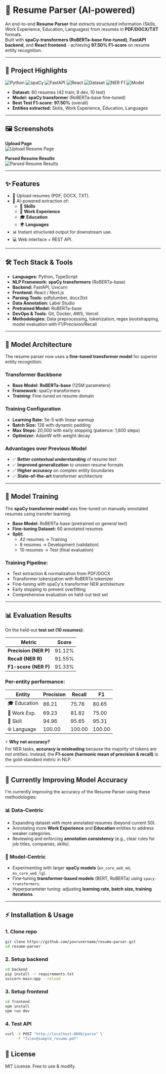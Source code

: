 # 📄 Resume Parser (AI-powered)

An end-to-end **Resume Parser** that extracts structured information (Skills, Work Experience, Education, Languages) from resumes in **PDF/DOCX/TXT** formats.  
Built with **spaCy-transformers (RoBERTa-base fine-tuned)**, **FastAPI backend**, and **React frontend** - achieving **97.50% F1-score** on resume entity recognition.

---

## 🚀 Project Highlights

![Python](https://img.shields.io/badge/Python-3.10-blue)
![spaCy](https://img.shields.io/badge/NLP-spaCy_transformers-green)
![FastAPI](https://img.shields.io/badge/API-FastAPI-teal)
![React](https://img.shields.io/badge/Frontend-React-blue)
![Dataset](https://img.shields.io/badge/Dataset-60%20resumes-orange)
![NER F1](https://img.shields.io/badge/F1%20Score-97.50%25-brightgreen)
![Model](https://img.shields.io/badge/Model-RoBERTa--base-red)

- **Dataset:** 60 resumes (42 train, 8 dev, 10 test)  
- **Model:** **spaCy transformer** (RoBERTa-base fine-tuned)  
- **Best Test F1-score:** **97.50%** (overall)  
- **Entities extracted:** Skills, Work Experience, Education, Languages  

---

## 🖼️ Screenshots

**Upload Page**  
![Upload Resume Page](./screenshots/upload-2.png)

**Parsed Resume Results**  
![Parsed Resume Results](./screenshots/results-3.png)

---

## ✨ Features
- 📂 Upload resumes (PDF, DOCX, TXT).  
- 🤖 AI-powered extraction of:
  - 🎯 **Skills**
  - 💼 **Work Experience**
  - 🎓 **Education**
  - 🌍 **Languages**  
- 📊 Instant structured output for downstream use.  
- 💻 Web interface + REST API.  

---

## 🛠️ Tech Stack & Tools

- **Languages:** Python, TypeScript  
- **NLP Framework:** **spaCy transformers** (RoBERTa-base)
- **Backend:** FastAPI, Uvicorn  
- **Frontend:** React / Next.js  
- **Parsing Tools:** pdfplumber, docx2txt  
- **Data Annotation:** Label Studio  
- **Pretrained Model:** RoBERTa-base
- **DevOps & Tools:** Git, Docker, AWS, Vercel
- **Methodologies:** Data preprocessing, tokenization, regex bootstrapping, model evaluation with F1/Precision/Recall  

---

## 🧠 Model Architecture

The resume parser now uses a **fine-tuned transformer model** for superior entity recognition:

### Transformer Backbone
- **Base Model:** **RoBERTa-base** (125M parameters)
- **Framework:** spaCy-transformers
- **Training:** Fine-tuned on resume domain

### Training Configuration
- **Learning Rate:** 5e-5 with linear warmup
- **Batch Size:** 128 with dynamic padding
- **Max Steps:** 20,000 with early stopping (patience: 1,600 steps)
- **Optimizer:** AdamW with weight decay

### Advantages over Previous Model
- ✅ **Better contextual understanding** of resume text
- ✅ **Improved generalization** to unseen resume formats
- ✅ **Higher accuracy** on complex entity boundaries
- ✅ **State-of-the-art** transformer architecture
---
## 🧠 Model Training

The **spaCy transformer model** was fine-tuned on manually annotated resumes using transfer learning:

- **Base Model:** RoBERTa-base (pretrained on general text)
- **Fine-tuning Dataset:** 60 annotated resumes  
- **Split:**  
  - 42 resumes → Training  
  - 8 resumes → Development (validation)  
  - 10 resumes → Test (final evaluation)  

### Training Pipeline:
- Text extraction & normalization from PDF/DOCX
- Transformer tokenization with RoBERTa tokenizer
- Fine-tuning with spaCy's transformer NER architecture
- Early stopping to prevent overfitting
- Comprehensive evaluation on held-out test set

---

## 📊 Evaluation Results

On the held-out **test set (10 resumes)**:

| Metric | Score |
|--------|-------|
| **Precision (NER P)** | 91.12% |
| **Recall (NER R)**    | 91.55% |
| **F1-score (NER F)**  | 91.33% |

### Per-entity performance:

| Entity     | Precision | Recall | F1    |
|------------|-----------|--------|-------|
| 🎓 Education | 86.21     | 75.76  | 80.65 |
| 💼 Work Exp. | 69.23     | 81.82  | 75.00 |
| 🎯 Skill     | 94.96     | 95.65  | 95.31 |
| 🌐 Language  | 100.00    | 100.00 | 100.00 |


⚡ **Why not accuracy?**  
For NER tasks, **accuracy is misleading** because the majority of tokens are *not entities*. Instead, the **F1-score (harmonic mean of precision & recall)** is the gold-standard metric in NLP.  

---

## 🔧 Currently Improving Model Accuracy

I'm currently improving the accuracy of the Resume Parser using these methodologies:

### 📊 Data-Centric
- Expanding dataset with more annotated resumes (beyond current 50).  
- Annotating more **Work Experience** and **Education** entities to address weaker categories.  
- Reviewing and enforcing **annotation consistency** (e.g., clear rules for job titles, companies, skills).  

### 🤖 Model-Centric
- Experimenting with larger **spaCy models** (`en_core_web_md`, `en_core_web_lg`).  
- Fine-tuning **transformer-based models** (BERT, RoBERTa) using `spacy-transformers`.  
- Hyperparameter tuning: adjusting **learning rate, batch size, training iterations**.

---

## ⚡ Installation & Usage

### 1. Clone repo
```bash
git clone https://github.com/yourusername/resume-parser.git
cd resume-parser
```

### 2. Setup backend
```bash
cd backend
pip install -r requirements.txt
uvicorn main:app --reload
```

### 3. Setup frontend
```bash
cd frontend
npm install
npm run dev
```

### 4. Test API
```bash 
curl -X POST "http://localhost:8000/parse" \
     -F "file=@sample_resume.pdf"
```

## 📌 License

MIT License. Free to use & modify.

